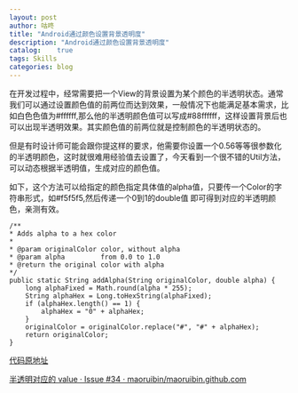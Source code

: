 ```yaml
---
layout: post
author: 咕咚
title: "Android通过颜色设置背景透明度"
description: "Android通过颜色设置背景透明度"
catalog:    true
tags: Skills
categories: blog 
---
```

在开发过程中，经常需要把一个View的背景设置为某个颜色的半透明状态。通常我们可以通过设置颜色值的前两位而达到效果，一般情况下也能满足基本需求，比如白色色值为#ffffff,那么他的半透明颜色值可以写成#88ffffff，这样设置背景后也可以出现半透明效果。其实颜色值的前两位就是控制颜色的半透明状态的。


但是有时设计师可能会跟你提这样的要求，他需要你设置一个0.56等等很参数化的半透明颜色，这时就很难用经验值去设置了，今天看到一个很不错的Util方法，可以动态根据半透明值，生成对应的颜色值。

如下，这个方法可以给指定的颜色指定具体值的alpha值，只要传一个Color的字符串形式，如#f5f5f5,然后传递一个0到1的double值 即可得到对应的半透明颜色，亲测有效。

    /**
    * Adds alpha to a hex color
    *
    * @param originalColor color, without alpha
    * @param alpha         from 0.0 to 1.0
    * @return the original color with alpha
    */
    public static String addAlpha(String originalColor, double alpha) {
        long alphaFixed = Math.round(alpha * 255);
        String alphaHex = Long.toHexString(alphaFixed);
        if (alphaHex.length() == 1) {
            alphaHex = "0" + alphaHex;
        }
        originalColor = originalColor.replace("#", "#" + alphaHex);
        return originalColor;
    }


[代码原地址](https://github.com/cesarferreira/colorize)

[半透明对应的 value · Issue \#34 · maoruibin/maoruibin\.github\.com](https://github.com/maoruibin/maoruibin.github.com/issues/34)
